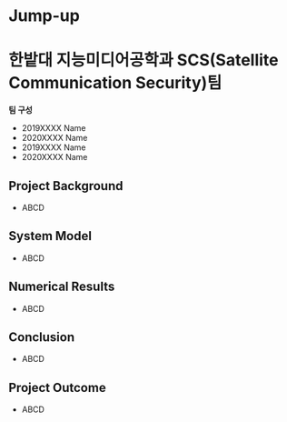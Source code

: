 # Jump-up
# 한밭대 지능미디어공학과 SCS(Satellite Communication Security)팀

**팀 구성**
- 2019XXXX Name
- 2020XXXX Name
- 2019XXXX Name
- 2020XXXX Name

## Project Background
- ABCD

## System Model
- ABCD

## Numerical Results
- ABCD

## Conclusion
- ABCD

## Project Outcome
- ABCD
